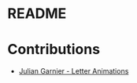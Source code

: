 # README 

# Contributions 

- [Julian Garnier - Letter Animations](https://github.com/juliangarnier/anime)